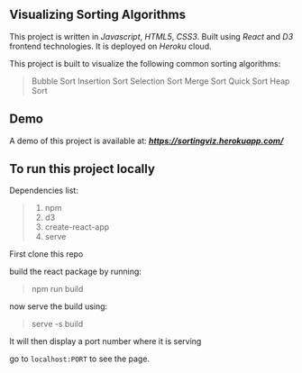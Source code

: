 ## Visualizing Sorting Algorithms

This project is written in _Javascript_, _HTML5_, _CSS3_.
Built using _React_ and _D3_ frontend technologies.
It is deployed on _Heroku_ cloud.

This project is built to visualize the following common sorting algorithms:

> Bubble Sort
> Insertion Sort
> Selection Sort
> Merge Sort
> Quick Sort
> Heap Sort

## Demo

A demo of this project is available at:
***https://sortingviz.herokuapp.com/***

## To run this project locally

Dependencies list:

> 1. npm
> 2. d3
> 3. create-react-app
> 4. serve

First clone this repo

build the react package by running:

> npm run build

now serve the build using:

> serve -s build

It will then display a port number where it is serving

go to `localhost:PORT` to see the page.
